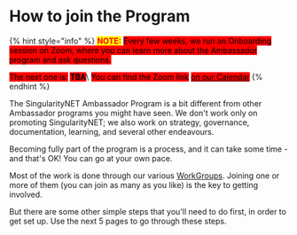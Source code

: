 # How to join the Program

{% hint style="info" %}
<mark style="color:red;">**NOTE:**</mark> <mark style="background-color:red;">Every few weeks, we run an Onboarding session on Zoom, where you can learn more about the Ambassador program and ask questions.</mark>

<mark style="background-color:red;">The next one is:</mark> <mark style="background-color:red;"></mark><mark style="background-color:red;">**TBA**</mark>\ <mark style="background-color:red;">You can find the Zoom link</mark> [<mark style="background-color:red;">on our Calendar</mark>](https://calendar.google.com/calendar/embed?src=singularitynetambassadors%40gmail.com)
{% endhint %}

The SingularityNET Ambassador Program is a bit different from other Ambassador programs you might have seen. We don't work only on promoting SingularityNET; we also work on strategy, governance, documentation, learning, and several other endeavours.

Becoming fully part of the program is a process, and it can take some time - and that's OK! You can go at your own pace.

Most of the work is done through our various [WorkGroups](https://snet-ambassadors.gitbook.io/home/welcome-and-how-to-join/our-workgroups). Joining one or more of them (you can join as many as you like) is the key to getting involved.

But there are some other simple steps that you'll need to do first, in order to get set up. Use the next 5 pages to go through these steps.

